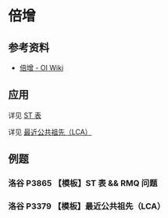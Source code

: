# 倍增

## 参考资料

- [倍增 - OI Wiki](https://oi-wiki.org/basic/binary-lifting/)

## 应用

详见 [ST 表](../ds/sparse-table)

详见 [最近公共祖先（LCA）](../graph/tree/lca)

## 例题

### 洛谷 P3865 【模板】ST 表 && RMQ 问题

<Problem id="P3865" />

### 洛谷 P3379 【模板】最近公共祖先（LCA）

<Problem id="P3379" />
